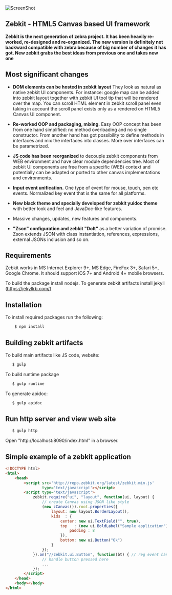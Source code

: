 
![ScreenShot](http://repo.zebkit.org/zebkit.logo.png)

## Zebkit - HTML5 Canvas based UI framework 

**Zebkit is the next generation of zebra project. It has been heavily re-worked, re-designed and re-organized. The new version is definitely not backward compatible with zebra because of big number of changes it has got. New zebkit grabs the best ideas from previous one and takes new one** 

## Most significant changes 

   * **DOM elements can be hosted in zebkit layout** They look as natural as native zebkit UI components. For instance: google map can be added into zebkit layout together with zebkit UI tool tip that will be rendered over the map. You can scroll HTML element in zebkit scroll panel even taking in account the scroll panel exists only as a rendered on HTML5 Canvas UI component.

   * **Re-worked OOP and packaging, mixing.** Easy OOP concept has been from one hand simplified: no method overloading and no single constructor. From another hand has got possibility to define methods in interfaces and mix the interfaces into classes. More over interfaces can be parametrized.

   * **JS code has been reorganized** to decouple zebkit components from WEB environment and have clear module dependencies tree. Most of zebkit UI components are free from a specific (WEB) context and potentially can be adapted or ported to other canvas implementations and environments. 
      
   * **Input event unification.** One type of event for mouse, touch, pen etc events. Normalized key event that is the same for all platforms. 
 
   * **New black theme and specially developed for zebkit yuidoc theme** with better look and feel and JavaDoc-like features.   
      
   * Massive changes, updates, new features and components. 

   * **"Zson" configuration and zebkit "DoIt"** as a better variation of promise. Zson extends JSON with class instantiation, references, expressions, external JSONs inclusion and so on.

## Requirements 

Zebkit works in MS Internet Explorer 9+, MS Edge, FireFox 3+, Safari 5+, Google Chrome. It should support iOS 7+ and Android 4+ mobile browsers.

To build the package install nodejs. To generate zebkit artifacts install jekyll (https://jekyllrb.com/). 

## Installation 

To install required packages run the following: 
```bash
    $ npm install
```

## Building zebkit artifacts

To build main artifacts like JS code, website:
```bash
   $ gulp
```

To build runtime package 
```bash
   $ gulp runtime
```

To generate apidoc:
```bash
   $ gulp apidoc
```

## Run http server and view web site 

```bash
   $ gulp http
```

Open "http://localhost:8090/index.html" in a browser.

## Simple example of a zebkit application

```html
<!DOCTYPE html>
<html>
    <head>
        <script src='http://repo.zebkit.org/latest/zebkit.min.js'
                type='text/javascript'></script>
        <script type='text/javascript'>
            zebkit.require("ui", "layout", function(ui, layout) {
                // create Canvas using JSON like style
                (new zCanvas()).root.properties({
                    layout: new layout.BorderLayout(),
                    kids  : {
                        center: new ui.TextField("", true),
                        top   : (new ui.BoldLabel("Sample application")).properties({
                            padding : 8
                        }),
                        bottom: new ui.Button("Ok")
                    }
                });
            }).on("//zebkit.ui.Button", function(bt) { // reg event handler
                // handle button pressed here
                ...
            }); 
        </script>
    </head>
    <body></body>
</html>
```
